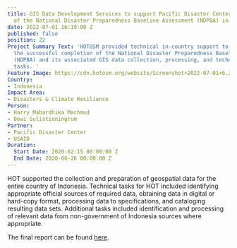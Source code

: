 ```yaml
---
title: GIS Data Development Services to support Pacific Disaster Center’s (PDC) implementation
  of the National Disaster Preparedness Baseline Assessment (NDPBA) in Indonesia
date: 2022-07-01 16:19:00 Z
published: false
position: 22
Project Summary Text: 'HOTOSM provided technical in-country support to facilitate
  the successful completion of the National Disaster Preparedness Baseline Assessment
  (NDPBA) and its associated GIS data collection, processing, and technical support
  tasks. '
Feature Image: https://cdn.hotosm.org/website/Screenshot+2022-07-01+6.24.12+PM.png
Country:
- Indonesia
Impact Area:
- Disasters & Climate Resilience
Person:
- Harry Mahardhika Machmud
- Dewi Sulistioningrum
Partner:
- Pacific Disaster Center
- USAID
Duration:
  Start Date: 2020-02-15 00:00:00 Z
  End Date: 2020-06-26 00:00:00 Z
---
```


HOT supported the collection and preparation of geospatial data for the entire country of Indonesia. Technical tasks for HOT included identifying appropriate official sources of required data, obtaining data in digital or hard-copy format, processing data to specifications, and cataloging resulting data sets. Additional tasks included identification and processing of relevant data from non-government of Indonesia sources where appropriate.

The final report can be found [here](https://www.pdc.org/wp-content/uploads/NDPBA_IDN_Final_Report_English.pdf).